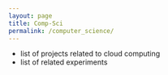 ```yaml
---
layout: page
title: Comp-Sci
permalink: /computer_science/
---
```


- list of projects related to cloud computing
- list of related experiments

<br>
